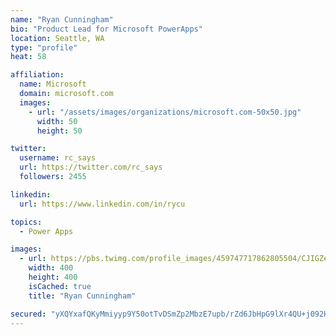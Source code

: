 ```yaml
---
name: "Ryan Cunningham"
bio: "Product Lead for Microsoft PowerApps"
location: Seattle, WA
type: "profile"
heat: 58

affiliation:
  name: Microsoft
  domain: microsoft.com
  images:
    - url: "/assets/images/organizations/microsoft.com-50x50.jpg"
      width: 50
      height: 50

twitter:
  username: rc_says
  url: https://twitter.com/rc_says
  followers: 2455

linkedin:
  url: https://www.linkedin.com/in/rycu

topics:
  - Power Apps

images:
  - url: https://pbs.twimg.com/profile_images/459747717862805504/CJIGZejd_400x400.png
    width: 400
    height: 400
    isCached: true
    title: "Ryan Cunningham"

secured: "yXQYxafQKyMmiyyp9Y50otTvDSmZp2MbzE7upb/rZd6JbHpG9lXr4QU+j092H1vplu7YVZpx3vrj/fdVRlyTvqpyUeAX3BVEYBsZQl97mawICrgMndEnrZmnqNX8s31B5nA6bWQP68RrQfm2j12qoepos3wIL1af87apxl/zFlbFWNdreEH9AmjSSxJtjKDdAAtU3KbNor2WDXXdtFAR1sXd4KfPpuwBJ9WtaTHNRJoislISQv2syY7qovFZpkLbDlZ+97n0naC5DRuAYGrR/YeYu4AYffri+85yPz1ddccWsZEi31yVrbtpHxkP8iARBVE1r25yb8MBFDAvT5DzEjDXfpjYy0Wy4Vz2yP0hNPXFqvMSywGqvWvKdWuiWu/AI2TeNEHw/lkp0ywf9o/FwT52yf7Zr+UGOcipp71yeo4=;23Gt2c9maQDE/pyEpPLemQ=="
---
```



